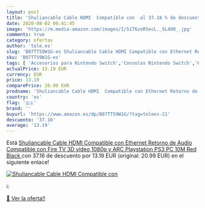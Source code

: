 ```yaml
---
layout: post
title: 'Shuliancable Cable HDMI  Compatible con  al 37.16 % de descuento'
date: 2020-08-02 06:41:45
image: 'https://m.media-amazon.com/images/I/51T6zeRSecL._SL400_.jpg'
comments: true
category: ofertas
author: 'tole.es'
slug: 'B07TT59W1G-es Shuliancable Cable HDMI Compatible con Ethernet Retorno de...'
sku: 'B07TT59W1G-es'
tags: [ 'Accesorios para Nintendo Switch','Consolas Nintendo Switch','Hardware y juegos para Nintendo Switch','Juegos para Nintendo Switch','Mandos para Nintendo Switch','Videojuegos','playstation', ]
actualPrice: 13.19 EUR
currency: EUR
price: 13.19
comparePrice: 20.99 EUR
prodname: 'Shuliancable Cable HDMI  Compatible con Ethernet Retorno de Audio  Compatible con Fire TV  3D  vídeo 1080p y ARC  Playstation PS3 PC  10M  Red Black '
country: 'es'
flag: '🇪🇸'
brand: ''
buyurl: 'https://www.amazon.es/dp/B07TT59W1G/?tag=tolees-21'
descuento: '37.16'
average: '13.19'
---
```


Está [Shuliancable Cable HDMI  Compatible con Ethernet Retorno de Audio  Compatible con Fire TV  3D  vídeo 1080p y ARC  Playstation PS3 PC  10M  Red Black ](https://www.amazon.es/dp/B07TT59W1G/?tag=tolees-21) con 37.16 de descuento por 13.19 EUR (original: 20.99 EUR) en el siguiente enlace!

[![Shuliancable Cable HDMI  Compatible con ](https://m.media-amazon.com/images/I/51T6zeRSecL._SL400_.jpg)](https://www.amazon.es/dp/B07TT59W1G/?tag=tolees-21)

ℹ️:


[🛒 Ver la oferta!!](https://www.amazon.es/dp/B07TT59W1G/?tag=tolees-21)
